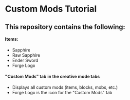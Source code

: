 # Custom Mods Tutorial
## This repository contains the following:
#### Items: 
- Sapphire
- Raw Sapphire
- Ender Sword
- Forge Logo
#### "Custom Mods" tab in the creative mode tabs
- Displays all custom mods (items, blocks, mobs, etc.)
- Forge Logo is the icon for the "Custom Mods" tab
